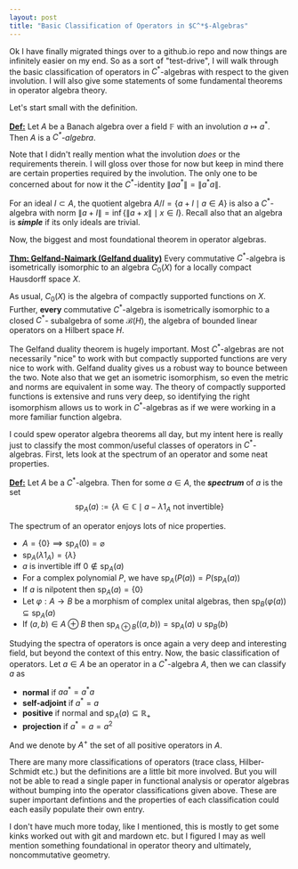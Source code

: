 ```yaml
---
layout: post
title: "Basic Classification of Operators in $C^*$-Algebras"
---
```


Ok I have finally migrated things over to a github.io repo and now things are infinitely
easier on my end. So as a sort of "test-drive", I will walk through the basic
classification of operators in $C^*$-algebras with respect to the given involution.
I will also give some statements of some fundamental theorems in operator algebra
theory.

Let's start small with the definition.

<ins>**Def:**</ins> Let $A$ be a Banach algebra over a field $\mathbb{F}$ with an
involution $a \mapsto a^*$. Then $A$ is a *$C^*$-algebra*.

Note that I didn't really mention what the involution *does* or the requirements
therein. I will gloss over those for now but keep in mind there are certain properties
required by the involution. The only one to be concerned about for now it the
$C^*$-identity $\|aa^*\| = \|a^*a\|$.

For an ideal $I \subset A$, the quotient algebra $A/I = \{a+I \mid a \in A \}$ is
also a $C^*$-algebra with norm $\| a+I\| = \inf \{ \| a+x \| \mid x \in I\}$. Recall
also that an algebra is ***simple*** if its only ideals are trivial.

Now, the biggest and most foundational theorem in operator algebras.

<ins>**Thm: Gelfand-Naimark (Gelfand duality)**</ins> Every commutative $C^*$-algebra
is isometrically isomorphic to an algebra $C_0(X)$ for a locally compact Hausdorff
space $X$.

As usual, $C_0(X)$ is the algebra of compactly supported functions on $X$. Further,
**every** commutative $C^*$-algebra is isometrically isomorphic to a closed $C^*$-
subalgebra of some $\mathcal B(H)$, the algebra of bounded linear operators on a 
Hilbert space $H$.

The Gelfand duality theorem is hugely important. Most $C^*$-algebras are not necessarily
"nice" to work with but compactly supported functions are very nice to work with.
Gelfand duality gives us a robust way to bounce between the two. Note also that
we get an isometric isomorphism, so even the metric and norms are equivalent in some
way. The theory of compactly supported functions is extensive and runs very deep,
so identifying the right isomorphism allows us to work in $C^*$-algebras as if we
were working in a more familiar function algebra.

I could spew operator algebra theorems all day, but my intent here is really just
to classify the most common/useful classes of operators in $C^*$-algebras. First,
lets look at the spectrum of an operator and some neat properties.

<ins>**Def:**</ins> Let $A$ be a $C^*$-algebra. Then for some $a \in A$, the ***spectrum***
of $a$ is the set
$$
\operatorname{sp}_A (a) := \{ \lambda \in \mathbb{C} \mid a - \lambda 1_A \text{ not invertible} \}
$$

The spectrum of an operator enjoys lots of nice properties.
- $A = \{0\} \implies \operatorname{sp}_A (0) = \varnothing$
- $\operatorname{sp}_A (\lambda 1_A) = \{\lambda\}$
- $a$ is invertible iff $0 \not\in \operatorname{sp}_A(a)$
- For a complex polynomial $P$, we have $\operatorname{sp}_A (P(a)) = P(\operatorname{sp}_A (a))$
- If $a$ is nilpotent then $\operatorname{sp}_A (a) = \{0\}$
- Let $\varphi:A \to B$ be a morphism of complex unital algebras, then $\operatorname{sp}_B (\varphi(a)) \subseteq \operatorname{sp}_A (a)$
- If $(a,b) \in A \oplus B$ then $\operatorname{sp}_{A \oplus B}((a,b)) = \operatorname{sp}_A(a) \cup \operatorname{sp}_B(b)$

Studying the spectra of operators is once again a very deep and interesting field,
but beyond the context of this entry. Now, the basic classification of operators.
Let $a \in A$ be an operator in a $C^*$-algebra $A$, then we can classify $a$ as
- **normal** if $aa^* = a^*a$
- **self-adjoint** if $a^*=a$
- **positive** if normal and $\operatorname{sp}_A(a) \subseteq \mathbb{R}_+$
- **projection** if $a^* = a = a^2$

And we denote by $A^+$ the set of all positive operators in $A$. 

There are many more classifications of operators (trace class, Hilber-Schmidt etc.)
but the definitions are a little bit more involved. But you will not be able to read
a single paper in functional analysis or operator algebras without bumping into
the operator classifications given above. These are super important defintions and
the properties of each classification could each easily populate their own entry.

I don't have much more today, like I mentioned, this is mostly to get some kinks
worked out with git and mardown etc. but I figured I may as well mention something
foundational in operator theory and ultimately, noncommutative geometry.